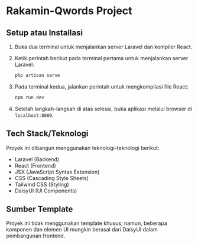 # Rakamin-Qwords Project

## Setup atau Installasi

1. Buka dua terminal untuk menjalankan server Laravel dan kompiler React.
2. Ketik perintah berikut pada terminal pertama untuk menjalankan server Laravel:

    ```bash
    php artisan serve
    ```

3. Pada terminal kedua, jalankan perintah untuk mengkompilasi file React:

    ```bash
    npm run dev
    ```

4. Setelah langkah-langkah di atas selesai, buka aplikasi melalui browser di `localhost:8000`.

## Tech Stack/Teknologi

Proyek ini dibangun menggunakan teknologi-teknologi berikut:

- Laravel (Backend)
- React (Frontend)
- JSX (JavaScript Syntax Extension)
- CSS (Cascading Style Sheets)
- Tailwind CSS (Styling)
- DaisyUI (UI Components)

## Sumber Template

Proyek ini tidak menggunakan template khusus; namun, beberapa komponen dan elemen UI mungkin berasal dari DaisyUI dalam pembangunan frontend.
